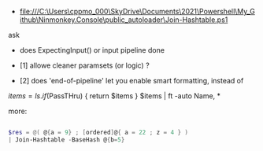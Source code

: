 - <file:///C:\Users\cppmo_000\SkyDrive\Documents\2021\Powershell\My_Github\Ninmonkey.Console\public_autoloader\Join-Hashtable.ps1>

ask
- does ExpectingInput() or input pipeline done 
- [1] allowe cleaner paramsets (or logic) ?

- [2] does 'end-of-pipeline' let you  enable smart formatting, instead of

$items = ls .
if($PassTHru) { return $items }
$items | ft -auto Name, *

more:
```ps1

$res = @( @{a = 9} ; [ordered]@{ a = 22 ; z = 4 } )
| Join-Hashtable -BaseHash @{b=5}

```